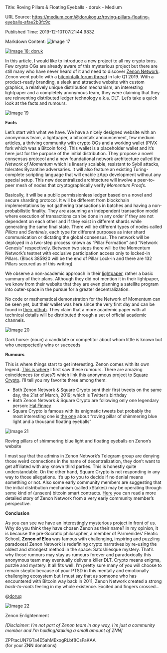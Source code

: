 Title: Roving Pillars & Floating Eyeballs - doruk - Medium

URL Source: https://medium.com/@dorukoguz/roving-pillars-floating-eyeballs-afae2b3fc9c

Published Time: 2019-12-10T07:21:44.983Z

Markdown Content:
![Image 17](https://miro.medium.com/v2/resize:fit:680/1*lwa39jcL4TaApOYBvaK2iw.jpeg)

[![Image 18: doruk](https://miro.medium.com/v2/resize:fill:88:88/0*UkOhDEyc6soiq-fm.jpeg)](https://medium.com/@dorukoguz?source=post_page---byline--afae2b3fc9c--------------------------------)

In this article, I would like to introduce a new project to all my crypto bros. Few crypto OGs are already aware of this mysterious project but there are still many who have never heard of it and need to discover [Zenon Network](https://zenon.network/). Zenon went public with a [bitcointalk forum thread](https://bitcointalk.org/index.php?topic=4281633.msg38564494) in late Q1 2019. With a product-ready branding, a sleek and attractive website with custom graphics, a relatively unique distribution mechanism, an interesting lightpaper and a completely anonymous team, they were claiming that they are reinventing distributed ledger technology a.k.a. DLT. Let’s take a quick look at the facts and rumours.

![Image 19](https://miro.medium.com/v2/resize:fit:700/1*EC1jFqOJj40RYgHROVkaSw.png)

**Facts**

Let’s start with what we have. We have a nicely designed website with an anonymous team, a lightpaper, a bitcointalk announcement, few medium articles, a thriving community with crypto OGs and a working wallet (PIVX fork which was a Bitcoin fork). This wallet is a placeholder wallet and it’s here just for the purpose of the initial distribution. They propose a novel consensus protocol and a new foundational network architecture called _the_ _Network of Momentum_ which is linearly scalable, resistant to Sybil attacks, tolerates Byzantine adversaries. It will also feature an existing Turing-complete scripting language that will enable zApp development without any special setup. This new decentralized architecture will involve a peer-to-peer mesh of nodes that cryptographically verify _Momentum Proofs_.

Basically, it will be a public permissionless ledger based on a novel and secure sharding protocol. It will be different from blockchain implementations by not gathering transactions in batches and having a non-probabilistic finality. They are assuming an independent transaction model where execution of transactions can be done in any order if they are not dependent on each other and if they exist in different shards while generating the same final state. There will be different types of nodes called _Pillars_ and _Sentinels,_ each type for different purposes as inter shard communication or dictating the global consensus. The network will be deployed in a two-step process known as “Pillar Formation” and “Network Genesis” respectively. Between two steps there will be the Momentum Network’s testnet with exclusive participation access only to locked-in Pillars. (Block 385920 will be the end of Pillar Lock-in and there are 132 Pillars secured as of this writing)

We observe a non-academic approach in their [lightpaper](https://zenon.network/res/lightpaper.pdf), rather a basic summary of their plans. Although they did not mention it in their lightpaper, we know from their website that they are even planning a satellite program into outer-space in the pursue for a greater decentralization.

No code or mathematical demonstration for the Network of Momentum can be seen yet, but their wallet was here since the very first day and can be found in [their github](https://github.com/zenonnetwork). They claim that a more academic paper with all technical details will be distributed through a set of official academic channels.

![Image 20](https://miro.medium.com/v2/resize:fit:700/1*bObSQnsB0uIGwZxubXhE_g.jpeg)

Dark horse: (noun) a candidate or competitor about whom little is known but who unexpectedly wins or succeeds

**Rumours**

This is where things start to get interesting. Zenon comes with its own legend. [This is where](https://bitcointalk.org/index.php?topic=5185543) I first saw these rumours. There are amazing coincidences (or clues?) which link this anonymous project to [Square Crypto](https://twitter.com/sqcrypto). I’ll tell you my favorite three among them:

*   Both Zenon Network & Square Crypto sent their first tweets on the same day, the 21st of March, 2019; which is Twitter’s birthday
*   Both Zenon Network & Square Crypto are following only one legendary person: [Hal Finney](https://twitter.com/halfin)
*   Square Crypto is famous with its enigmatic tweets but probably the most interesting one is [the one](https://twitter.com/sqcrypto/status/1112877431667519495) about “roving pillar of shimmering blue light and a thousand floating eyeballs”

![Image 21](https://miro.medium.com/v2/resize:fit:700/1*nocT4V_etKlNSt3YPi_1YA.png)

Roving pillars of shimmering blue light and floating eyeballs on Zenon’s website

I must say that the admins in Zenon Network’s Telegram group are denying those weird connections in the name of decentralization, they don’t want to get affiliated with any known third parties. This is honestly quite understandable. On the other hand, Square Crypto is not responding in any way to those allegations. It’s up to you to decide if no denial means something or not. Also some early community members are suggesting that the initial distribution mechanism (called xStakes) may be operating through some kind of (unseen) bitcoin smart contracts. [Here](https://medium.com/@shaimo/the-zenon-enigma-782f8b293bd6) you can read a more detailed story of Zenon Network from a very early community member’s perspective.

**Conclusion**

As you can see we have an interestingly mysterious project in front of us. Why do you think they have chosen Zenon as their name? In my opinion, it is because the pre-Socratic philosopher, a member of Parmenides’ Eleatic School, **Zenon of Elea** was famous with challenging, inspiring and puzzling paradoxes! Zenon Network is redefining crypto narratives by re-using the oldest and strongest method in the space: Satoshiesque mystery. That’s why those rumours may stay as rumours forever and paradoxically this anonymous team may eventually deliver a killer DLT. Crypto means enigma, puzzle and mystery. It all fits well. I’m pretty sure many of you will choose to remain skeptic because of your PTSD in this mentally and emotionally challenging ecosystem but I must say that as someone who has encountered with Bitcoin way back in 2011, Zenon Network created a strong _back-to-roots_ feeling in my whole existence. Excited and fingers crossed…

@[doruq](https://t.me/doruq)

![Image 22](https://miro.medium.com/v2/resize:fit:700/1*0w-lx_GCxNSJw6pEX-jtRA.png)

Zenon Enlightenment

_\[Disclaimer: I’m not part of Zenon team in any way, I’m just a community member and I’m holding/staking a small amount of ZNN\]_

ZPFtacUN7GTa4E5ahMExogRLbf8CsFaKAA  
(for your ZNN donations)
